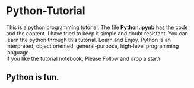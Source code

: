 # Python-Tutorial
This is a python programming tutorial. The file **Python.ipynb** has the code and the content. I have tried to keep it simple and doubt resistant. You can learn the python through this tutorial. Learn and Enjoy.
Python is an interpreted, object oriented, general-purpose, high-level programming language. \
If you like the tutorial notebook, Please Follow and drop a star.\
## Python is fun.
